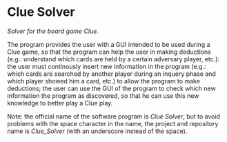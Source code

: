 # Clue Solver

*Solver for the board game Clue.*

The program provides the user with a GUI intended to be used during a Clue game, so that the program can help the user in making deductions (e.g.: understand which cards are held by a certain adversary player, etc.): the user must continously insert new information in the program (e.g.: which cards are searched by another player during an inquery phase and which player showed him a card, etc.) to allow the program to make deductions; the user can use the GUI of the program to check which new information the program as discovered, so that he can use this new knowledge to better play a Clue play.

Note: the official name of the software program is *Clue Solver*, but to avoid problems with the space character in the name, the project and repository name is *Clue_Solver* (with an underscore instead of the space).
